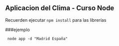  ## Aplicacion del Clima - Curso Node

 Recuerden ejecutar ```npm install``` para las librerías

###ejemplo
```
 node app -d "Madrid España"
```